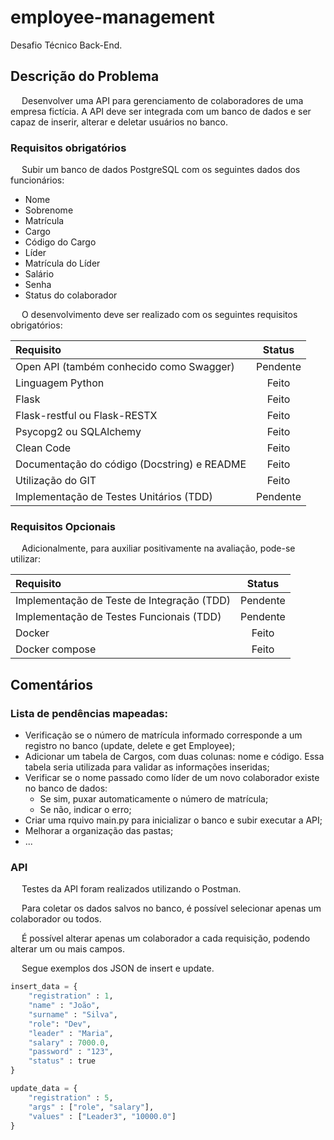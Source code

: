 # employee-management

Desafio Técnico Back-End.

## Descrição do Problema

&emsp; Desenvolver uma API para gerenciamento de colaboradores de uma empresa fictícia. A API deve ser integrada com um banco de dados e ser capaz de inserir, alterar e deletar usuários no banco.

### Requisitos obrigatórios

&emsp; Subir um banco de dados PostgreSQL com os seguintes dados dos funcionários:
* Nome
* Sobrenome
* Matrícula
* Cargo
* Código do Cargo
* Líder
* Matrícula do Líder
* Salário
* Senha
* Status do colaborador

&emsp; O desenvolvimento deve ser realizado com os seguintes requisitos obrigatórios:

| Requisito | Status |
|:---|:---:|
|Open API (também conhecido como Swagger) | Pendente
|Linguagem Python | Feito
|Flask | Feito
|Flask-restful ou Flask-RESTX | Feito
|Psycopg2 ou SQLAlchemy | Feito
|Clean Code | Feito
|Documentação do código (Docstring) e README | Feito
|Utilização do GIT | Feito
|Implementação de Testes Unitários (TDD) | Pendente

### Requisitos Opcionais

&emsp; Adicionalmente, para auxiliar positivamente na avaliação, pode-se utilizar:

| Requisito | Status |
|:---|:---:|
|Implementação de Teste de Integração (TDD) | Pendente |
|Implementação de Testes Funcionais (TDD) | Pendente |
|Docker | Feito |
|Docker compose | Feito



## Comentários

### Lista de pendências mapeadas:
* Verificação se o número de matrícula informado corresponde a um registro no banco (update, delete e get Employee);
* Adicionar um tabela de Cargos, com duas colunas: nome e código. Essa tabela seria utilizada para validar as informações inseridas;
* Verificar se o nome passado como líder de um novo colaborador existe no banco de dados:
    * Se sim, puxar automaticamente o número de matrícula;
    * Se não, indicar o erro;
* Criar uma rquivo main.py para inicializar o banco e subir executar a API;
* Melhorar a organização das pastas;
* ...

### API
&emsp; Testes da API foram realizados utilizando o Postman.

&emsp; Para coletar os dados salvos no banco, é possível selecionar apenas um colaborador ou todos.

&emsp; É possível alterar apenas um colaborador a cada requisição, podendo alterar um ou mais campos.

&emsp; Segue exemplos dos JSON de insert e update.

```python 
insert_data = {
    "registration" : 1,
    "name" : "João",
    "surname" : "Silva",
    "role": "Dev",
    "leader" : "Maria",
    "salary" : 7000.0,
    "password" : "123",
    "status" : true
}

update_data = {
    "registration" : 5,
    "args" : ["role", "salary"],
    "values" : ["Leader3", "10000.0"]
}
```

